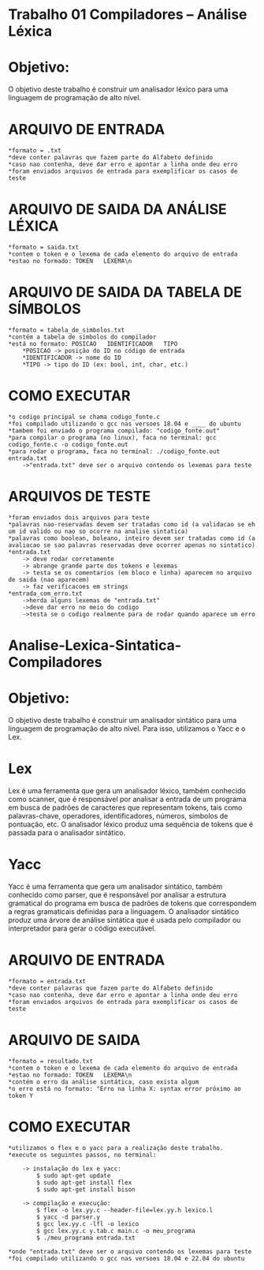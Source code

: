 # Trabalho 01 Compiladores – Análise Léxica

# Objetivo:

O objetivo deste trabalho é construir um analisador léxico para uma linguagem de programação de alto nível. 

# ARQUIVO DE ENTRADA
    *formato = .txt
    *deve conter palavras que fazem parte do Alfabeto definido
    *caso nao contenha, deve dar erro e apontar a linha onde deu erro
    *foram enviados arquivos de entrada para exemplificar os casos de teste 

# ARQUIVO DE SAIDA DA ANÁLISE LÉXICA
    *formato = saida.txt
    *contem o token e o lexema de cada elemento do arquivo de entrada
    *estao no formado: TOKEN   LEXEMA\n

# ARQUIVO DE SAIDA DA TABELA DE SÍMBOLOS
    *formato = tabela_de_simbolos.txt
    *contém a tabela de símbolos do compilador
    *está no formato: POSICAO   IDENTIFICADOR   TIPO
        *POSICAO -> posição do ID no código de entrada
        *IDENTIFICADOR -> nome do ID
        *TIPO -> tipo do ID (ex: bool, int, char, etc.)

# COMO EXECUTAR
    *o codigo principal se chama codigo_fonte.c
    *foi compilado utilizando o gcc nas versoes 18.04 e ____ do ubuntu
    *tambem foi enviado o programa compilado: "codigo_fonte.out"
    *para compilar o programa (no linux), faca no terminal: gcc codigo_fonte.c -o codigo_fonte.out
    *para rodar o programa, faca no terminal: ./codigo_fonte.out entrada.txt
        ->"entrada.txt" deve ser o arquivo contendo os lexemas para teste

# ARQUIVOS DE TESTE
    *foram enviados dois arquivos para teste
    *palavras nao-reservadas devem ser tratadas como id (a validacao se eh um id valido ou nao so ocorre na analise sintatica)
    *palavras como boolean, boleano, inteiro devem ser tratadas como id (a avaliacao se sao palavras reservadas deve ocorrer apenas no sintatico)    
    *entrada.txt
        -> deve rodar corretamente
        -> abrange grande parte dos tokens e lexemas
        -> testa se os comentarios (em bloco e linha) aparecem no arquivo de saida (nao aparecem)
        -> faz verificacoes em strings
    *entrada_com_erro.txt
        ->herda alguns lexemas de "entrada.txt"
        ->deve dar erro no meio do codigo
        ->testa se o codigo realmente para de rodar quando aparece um erro

# Analise-Lexica-Sintatica-Compiladores

# Objetivo:

O objetivo deste trabalho é construir um analisador sintático para uma linguagem de programação de alto nível. 
Para isso, utilizamos o Yacc e o Lex.

# Lex

Lex é uma ferramenta que gera um analisador léxico, também conhecido como scanner, que é responsável por analisar a entrada de um programa em busca de padrões de caracteres que representam tokens, tais como palavras-chave, operadores, identificadores, números, símbolos de pontuação, etc. O analisador léxico produz uma sequência de tokens que é passada para o analisador sintático.

# Yacc

Yacc é uma ferramenta que gera um analisador sintático, também conhecido como parser, que é responsável por analisar a estrutura gramatical do programa em busca de padrões de tokens que correspondem a regras gramaticais definidas para a linguagem. O analisador sintático produz uma árvore de análise sintática que é usada pelo compilador ou interpretador para gerar o código executável.

# ARQUIVO DE ENTRADA
    *formato = entrada.txt
    *deve conter palavras que fazem parte do Alfabeto definido
    *caso nao contenha, deve dar erro e apontar a linha onde deu erro
    *foram enviados arquivos de entrada para exemplificar os casos de teste 

# ARQUIVO DE SAIDA
    *formato = resultado.txt
    *contem o token e o lexema de cada elemento do arquivo de entrada
    *estao no formado: TOKEN   LEXEMA\n
    *contém o erro da análise sintática, caso exista algum
    *o erro está no formato: "Erro na linha X: syntax error próximo ao token Y

# COMO EXECUTAR
    *utilizamos o flex e o yacc para a realização deste trabalho.
    *execute os seguintes passos, no terminal:

        -> instalação do lex e yacc:
            $ sudo apt-get update
            $ sudo apt-get install flex
            $ sudo apt-get install bison

        -> compilação e execução:
            $ flex -o lex.yy.c --header-file=lex.yy.h lexico.l
            $ yacc -d parser.y
            $ gcc lex.yy.c -lfl -o lexico
            $ gcc lex.yy.c y.tab.c main.c -o meu_programa
            $ ./meu_programa entrada.txt
            
    *onde "entrada.txt" deve ser o arquivo contendo os lexemas para teste
    *foi compilado utilizando o gcc nas versoes 18.04 e 22.04 do ubuntu
